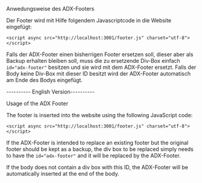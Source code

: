 Anwedungsweise des ADX-Footers

Der Footer wird mit Hilfe folgendem Javascriptcode in die Website eingefügt:

`<script
async
src="http://localhost:3001/footer.js"
charset="utf-8">
</script>`

Falls der ADX-Footer einen bisherrigen Footer ersetzen soll, dieser aber als Backup erhalten bleiben soll, muss die zu ersetzende Div-Box einfach `id="adx-footer"` besitzen und sie wird mit dem ADX-Footer ersetzt.
Falls der Body keine Div-Box mit dieser ID besitzt wird der ADX-Footer automatisch am Ende des Bodys eingefügt.

---------- English Version----------

Usage of the ADX Footer

The footer is inserted into the website using the following JavaScript code:

`<script
async
src="http://localhost:3001/footer.js"
charset="utf-8">
</script>`

If the ADX-Footer is intended to replace an existing footer but the original footer should be kept as a backup, the div box to be replaced simply needs to have the `id="adx-footer"` and it will be replaced by the ADX-Footer.

If the body does not contain a div box with this ID, the ADX-Footer will be automatically inserted at the end of the body.
